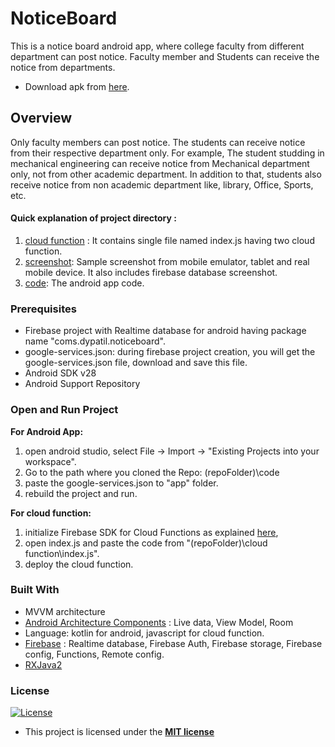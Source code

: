 # NoticeBoard

This is a notice board android app, where college faculty from different department can post notice. Faculty member and Students can receive the notice from departments.
- Download apk from [here](https://github.com/shivambangwal/Flutter-NOTICE-BOARD-APP/blob/main/Noticeboard.apk).

## Overview

Only faculty members can post notice. The students can receive notice from their respective department only.
For example, The student studding in mechanical engineering can receive notice from Mechanical department only, not from other academic department. In addition to that, students also receive notice from  non academic department like, library, Office, Sports, etc.



 #### Quick explanation of project directory :
1. [cloud function](https://github.com/shivambangwal/Flutter-NOTICE-BOARD-APP/tree/main/cloud%20function) : It contains single file named index.js having two cloud function.
2. [screenshot](https://github.com/shivambangwal/Flutter-NOTICE-BOARD-APP/tree/main/Screenshot): Sample screenshot from mobile emulator, tablet and real mobile device. It also includes firebase database screenshot.
3. [code](): The android app code.

### Prerequisites

- Firebase project with Realtime database for android having package name "coms.dypatil.noticeboard".
- google-services.json:  during firebase project creation, you will get the google-services.json file, download and save this file.
- Android SDK v28
-  Android Support Repository

### Open and Run Project

<b>For Android App:</b>
1. open android studio, select File -> Import -> "Existing Projects into your workspace".
2. Go to the path where you cloned the Repo: (repoFolder)\code
3. paste the google-services.json to "app" folder.
4. rebuild the project and run.

<b>For cloud function:</b>
1. initialize Firebase SDK for Cloud Functions as explained [here](https://firebase.google.com/docs/functions/get-started),
2. open index.js and paste the code from  "(repoFolder)\cloud function\index.js".
3. deploy the cloud function.


### Built With

- MVVM architecture
- [Android Architecture Components](https://developer.android.com/topic/libraries/architecture/) : Live  data, View Model, Room
- Language:  kotlin for android, javascript for cloud function.
- [Firebase](https://firebase.google.com) : Realtime database, Firebase Auth, Firebase storage, Firebase config, Functions, Remote config.
- [RXJava2](https://github.com/ReactiveX/RxJava)




### License

[![License](http://img.shields.io/:license-mit-blue.svg?style=flat-square)](http://badges.mit-license.org)

- This project is licensed under the **[MIT license](http://opensource.org/licenses/mit-license.php)**

